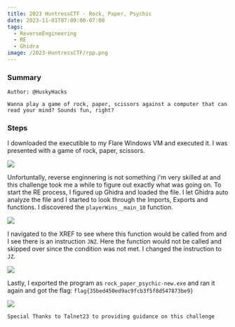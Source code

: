 ```yaml
---
title: 2023 HuntressCTF - Rock, Paper, Psychic
date: 2023-11-01T07:00:00-07:00
tags:
  - ReverseEngineering
  - RE
  - Ghidra
image: /2023-HuntressCTF/rpp.png
---
```


### Summary
```
Author: @HuskyHacks

Wanna play a game of rock, paper, scissors against a computer that can read your mind? Sounds fun, right?

```

### Steps

I downloaded the executible to my Flare Windows VM and executed it.  I was presented with a game of rock, paper, scissors. 

![](/2023-HuntressCTF/rpp1.png)

Unfortuntally, reverse enginnering is not something i'm very skilled at and this challenge took me a while to figure out exactly what was going on.  To start the RE process, I figured up Ghidra and loaded the file.  I let Ghidra auto analyze the file and I started to look through the Imports, Exports and functions.   I discovered the ```playerWins__main_10``` function. 

![](/2023-HuntressCTF/rpp2.png)

I navigated to the XREF to see where this function would be called from and I see there is an instruction `JNZ`.  Here the function would not be called and skipped over since the condition was not met.  I changed the instruction to `JZ`. 

![](/2023-HuntressCTF/rpp3.png)

Lastly, I exported the program as `rock_paper_psychic-new.exe` and ran it again and got the flag: ```flag{35bed450ed9ac9fcb3f5f8d547873be9}```

![](/2023-HuntressCTF/rpp4.png)

```
Special Thanks to Talnet23 to providing guidance on this challenge
```



